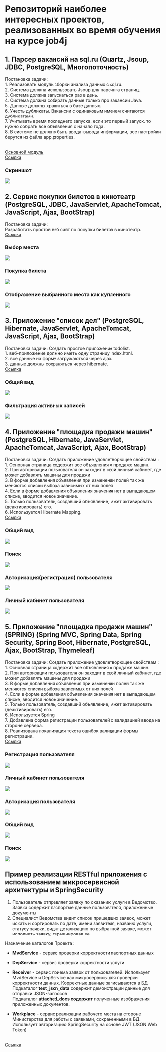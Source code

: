 ﻿# Репозиторий наиболее интересных проектов, реализованных во время обучения на курсе job4j

<h2>1. Парсер вакансий на sql.ru (Quartz, Jsoup, JDBC, PostgreSQL, Многопоточность)</h2>
Постановка задачи:
<br>1. Реализовать модуль сборки анализа данных с sql.ru.
<br>2. Система должна использовать Jsoup для парсинга страниц.
<br>3. Система должна запускаться раз в день.
<br>4. Система должна собирать данные только про вакансии Java.
<br>5. Данные должны храниться в базе данных. 
<br>6. Учесть дубликаты. Вакансии с одинаковым именем считаются дубликатами.
<br>7. Учитывать время последнего запуска. если это первый запуск. то нужно собрать все объявления с начало года.
<br>8. В системе не должно быть ввода-вывода информации, все настройки берутся из файла app.properties.   
   
<br><a href="https://github.com/brakhin/portfolio/blob/master/2_sql/src/main/java/ru/bgbrakhi/sql/jobparser/SqlRuParser.java">Основной модуль</a>
<br><a href="https://github.com/brakhin/portfolio/tree/master/2_sql/src/main/java/ru/bgbrakhi/sql/jobparser">Ссылка</a> 
<h3>Скриншот</h3>
<img src="2_sql/Screenshot.jpg">

<h2>2. Сервис покупки билетов в кинотеатр (PostgreSQL, JDBC, JavaServlet, ApacheTomcat, JavaScript, Ajax, BootStrap)</h2>
Постановка задачи:
<br>Разработать простой веб сайт по покупки билетов в кинотеатр.
<br><a href="https://github.com/brakhin/portfolio/tree/master/3_servlets_cinema">Ссылка</a> 
<h3>Выбор места</h3>
<img src="3_servlets_cinema/Screenshot1.jpg">
<h3>Покупка билета</h3>
<img src="3_servlets_cinema/Screenshot2.jpg">
<h3>Отображение выбранного места как купленного</h3>
<img src="3_servlets_cinema/Screenshot3.jpg">

<h2>3. Приложение "список дел" (PostgreSQL, Hibernate, JavaServlet, ApacheTomcat, JavaScript, Ajax, BootStrap)</h2>
Постановка задачи:
Cоздать простое приложение todolist.
<br>1. веб-приложение должно иметь одну страницу index.html. 
<br>2. все данные на форму загружаються через ajax.
<br>3. данные должны сохраняться через hibernate.
<br><a href="https://github.com/brakhin/portfolio/tree/master/3_hibernate">Ссылка</a> 
<h3>Общий вид</h3>
<img src="3_hibernate/Screenshot_1.jpg">
<h3>Фильтрация активных записей</h3>
<img src="3_hibernate/Screenshot_2.jpg">
 
<h2>4. Приложение "площадка продажи машин" (PostgreSQL, Hibernate, JavaServlet, ApacheTomcat, JavaScript, Ajax, BootStrap)</h2>
Постановка задачи:
Cоздать приложение удовлетворющее свойствам :
<br>1. Основная страница содержит все объявления о продаже машин. 
<br>2. При авторизации пользователя он заходит в свой личный кабинет, где может добавлять машины для продажи
<br>3. В форме добавления объявления при изменении полей так же меняются списки выбора зависимых от них полей
<br>4. Если в форме добавления объявления значения нет в выпадающем списке, вводится новое значение.
<br>5. Только пользователь, создавший объявление, мжет активировать (деактивировать) его.
<br>6. Используется Hibernate Mapping.
<br><a href="https://github.com/brakhin/portfolio/tree/master/3_hibernate_carseller">Ссылка</a> 
<h3>Общий вид</h3>
<img src="3_hibernate_carseller/Screenshot1.jpg">
<h3>Поиск</h3>
<img src="3_hibernate_carseller/Screenshot2.jpg">
<h3>Авторизация(регистрация) пользователя</h3>
<img src="3_hibernate_carseller/Screenshot3.jpg">
<h3>Личный кабинет пользователя</h3>
<img src="3_hibernate_carseller/Screenshot4.jpg">
 
<h2>5. Приложение "площадка продажи машин" (SPRING) (Spring MVC, Spring Data, Spring Security, Spring Boot, Hibernate, PostgreSQL, Ajax, BootStrap, Thymeleaf)</h2>
Постановка задачи:
Cоздать приложение удовлетворющее свойствам :
<br>1. Основная страница содержит все объявления о продаже машин. 
<br>2. При авторизации пользователя он заходит в свой личный кабинет, где может добавлять машины для продажи
<br>3. В форме добавления объявления при изменении полей так же меняются списки выбора зависимых от них полей
<br>4. Если в форме добавления объявления значения нет в выпадающем списке, вводится новое значение.
<br>5. Только пользователь, создавший объявление, мжет активировать (деактивировать) его.
<br>6. Используется Spring.
<br>7. Добавлена форма регистрации пользователей с валидацией ввода на стороне сервера.
<br>8. Реализована локализация текста ошибок валидации формы регистрации.
<br><a href="https://github.com/brakhin/portfolio/tree/master/3_spring_boot">Ссылка</a> 
<h3>Регистрация пользователя</h3>
<img src="3_spring_boot/Screenshot1.jpg">
<h3>Личный кабинет пользователя</h3>
<img src="3_spring_boot/Screenshot2.jpg">
<h3>Авторизация пользователя</h3>
<img src="3_spring_boot/Screenshot3.jpg">
<h3>Общий вид</h3>
<img src="3_spring_boot/Screenshot4.jpg">
<h3>Поиск</h3>
<img src="3_spring_boot/Screenshot5.jpg">

<h2>Пример реaлизации RESTful приложения с использованием микросервисной архитектуры и SpringSecurity</h2>

1. Пользователь отправляет заявку по оказанию услуги в Ведомство. Заявка содержит паспортые данные пользователя, приложенные документы
2. Специалист Ведомства видит список пришедших заявок, может искать и сортировать по дате, имени заявителя, названю услуги, статусу заявки, видит детализацию по выбранной заявке, может исполнить заявку, терминировав ее

Назначение каталогов Проекта : 

- <b>MvdService</b> - сервис проверки корректности паспортных данных 

- <b>DepService</b> - сервис проверки корректности услуги

- <b>Receiver</b> - сервис приема заявок от пользователей. Использует MvdService и DepService как микросервисы для проверки корректности данных. Корректные данные записываются в БД<br>
  Подкаталог <b>test_json_data</b> содержит демонстрации данные для отправки JSON-запросов<br>
  Подкаталог <b>attached_docs содержит</b> полученные изображения приложенных документов.

- <b>Workplace</b> - сервис реализации рабочего места на стороне Министерства для работы с заявками, сохраненными в БД. Использует авторизацию SpringSecurity на основе JWT (JSON Web Token)

<br><a href="https://github.com/brakhin/portfolio/tree/master/rest_app">Ссылка</a> 



